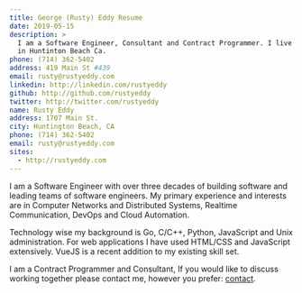 ```yaml
---
title: George (Rusty) Eddy Resume
date: 2019-05-15
description: >
  I am a Software Engineer, Consultant and Contract Programmer. I live
  in Huntinton Beach Ca.
phone: (714) 362-5402
address: 419 Main St #439
email: rusty@rustyeddy.com
linkedin: http://linkedin.com/rustyeddy
github: http://github.com/rustyeddy
twitter: http://twitter.com/rustyeddy
name: Rusty Eddy
address: 1707 Main St.
city: Huntington Beach, CA
phone: (714) 362-5402
email: rusty@rustyeddy.com
sites: 
  - http://rustyeddy.com
---
```


I am a Software Engineer with over three decades of building software
and leading teams of software engineers. My primary experience and
interests are in Computer Networks and Distributed Systems, Realtime
Communication, DevOps and Cloud Automation. 

Technology wise my background is Go, C/C++, Python, JavaScript and
Unix administration. For web applications I have used HTML/CSS and
JavaScript extensively. VueJS is a recent addition to my existing
skill set.

I am a Contract Programmer and Consultant, If you would like to
discuss working together please contact me, however you prefer:
[contact](/contact). 

